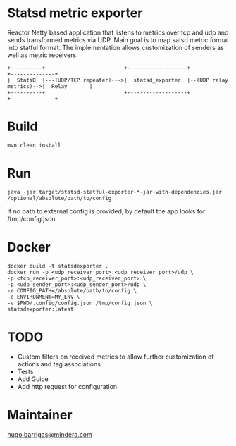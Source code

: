 Statsd metric exporter
======================

Reactor Netty based application that listens to metrics over tcp and udp and sends transformed metrics via UDP.
Main goal is to map satsd metric format into statful format. The implementation allows customization of senders as well
as metric receivers.

    +----------+                         +-------------------+                        +--------------+
    |  StatsD  |---(UDP/TCP repeater)--->|  statsd_exporter  |--(UDP relay metrics)-->|  Relay       |
    +----------+                         +-------------------+                        +--------------+

Build
=====
    mvn clean install

Run
=====
    java -jar target/statsd-statful-exporter-*-jar-with-dependencies.jar /optional/absolute/path/to/config
    
If no path to external config is provided, by default the app looks for /tmp/config.json
    
Docker
======

    docker build -t statsdexporter .
    docker run -p <udp_receiver_port>:<udp_receiver_port>/udp \ 
    -p <tcp_receiver_port>:<udp_receiver_port> \ 
    -p <udp_sender_port>:<udp_sender_port>/udp \
    -e CONFIG_PATH=/absolute/path/to/config \
    -e ENVIRONMENT=MY_ENV \
    -v $PWD/.config/config.json:/tmp/config.json \
    statsdexporter:latest

TODO
====

- Custom filters on received metrics to allow further customization of actions and tag associations
- Tests
- Add Guice
- Add http request for configuration

Maintainer
==========
hugo.barrigas@mindera.com

